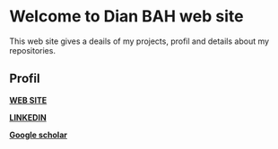 # Welcome to Dian  BAH web site

This web site gives a deails of my projects, profil and details about my repositories.


## Profil 
[**WEB SITE**](https://sites.google.com/view/dianbah)

[**LINKEDIN**](https://www.linkedin.com/in/mamadou-dian-bah-phd-31728935/)

[**Google scholar**](https://scholar.google.com/citations?hl=fr&user=e60erOcAAAAJ)





